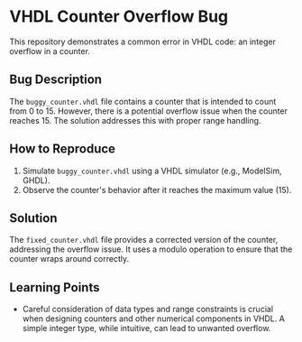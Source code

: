 # VHDL Counter Overflow Bug

This repository demonstrates a common error in VHDL code: an integer overflow in a counter.

## Bug Description
The `buggy_counter.vhdl` file contains a counter that is intended to count from 0 to 15. However, there is a potential overflow issue when the counter reaches 15. The solution addresses this with proper range handling.

## How to Reproduce
1. Simulate `buggy_counter.vhdl` using a VHDL simulator (e.g., ModelSim, GHDL).
2. Observe the counter's behavior after it reaches the maximum value (15).

## Solution
The `fixed_counter.vhdl` file provides a corrected version of the counter, addressing the overflow issue.  It uses a modulo operation to ensure that the counter wraps around correctly.

## Learning Points
* Careful consideration of data types and range constraints is crucial when designing counters and other numerical components in VHDL.  A simple integer type, while intuitive, can lead to unwanted overflow.